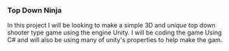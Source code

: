 ### **Top Down Ninja**

In this project I will be looking to make a simple 3D and *unique* top down shooter type game using the engine Unity. I will be coding the game Using C# and will also be using many of unity's properties to help make the gam. 
